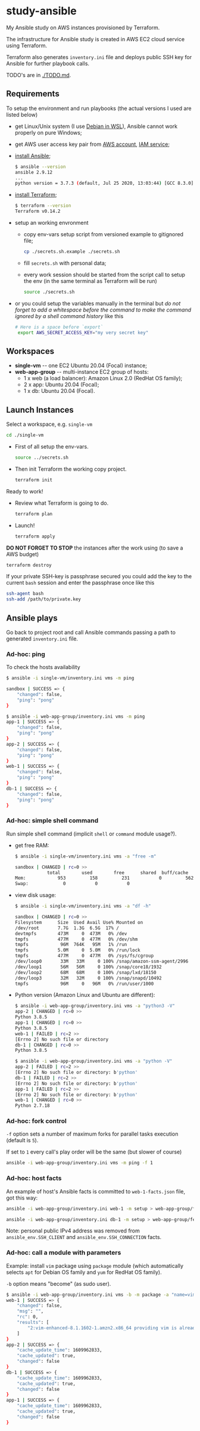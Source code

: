 # study-ansible

My Ansible study on AWS instances provisioned by Terraform.

The infrastructure for Ansible study is created in AWS EC2 cloud service using Terraform.

Terraform also generates `inventory.ini` file and deploys public SSH key for Ansible for further playbook calls.

TODO's are in [./TODO.md](./TODO.md).

## Requirements

To setup the environment and run playbooks (the actual versions I used are listed below)

* get Linux/Unix system (I use [Debian in WSL](https://github.com/and1er/wsl-debian-settings)), Ansible cannot work properly on pure Windows;
* get AWS user access key pair from [AWS account](https://aws.amazon.com/), [IAM service](https://console.aws.amazon.com/iam/home);
* [install Ansible](https://docs.ansible.com/ansible/latest/installation_guide/intro_installation.html);

    ```bash
    $ ansible --version
    ansible 2.9.12
    ...
    python version = 3.7.3 (default, Jul 25 2020, 13:03:44) [GCC 8.3.0]
    ```

* [install Terraform](https://www.terraform.io/downloads.html);

    ```bash
    $ terraform --version
    Terraform v0.14.2
    ```

* setup an working envronment
  * copy env-vars setup script from versioned example to gitignored file;

    ```bash
    cp ./secrets.sh.example ./secrets.sh
    ```

  * fill `secrets.sh` with personal data;
  * every work session should be started from the script call to setup the env (in the same terminal as Terraform will be run)

    ```bash
    source ./secrets.sh
    ```

* or you could setup the variables manually in the terminal but _do not forget to add a whitespace before the command to make the command ignored by a shell command history_ like this

    ```bash
    # Here is a space before `export`
     export AWS_SECRET_ACCESS_KEY="my very secret key"
    ```

## Workspaces

* **single-vm** -- one EC2 Ubuntu 20.04 (Focal) instance;
* **web-app-group** -- multi-instance EC2 group of hosts:
  * 1 x web (a load balancer): Amazon Linux 2.0 (RedHat OS family);
  * 2 x app: Ubuntu 20.04 (Focal);
  * 1 x db: Ubuntu 20.04 (Focal).

## Launch Instances

Select a workspace, e.g. `single-vm`

```bash
cd ./single-vm
```

* First of all setup the env-vars.

    ```bash
    source ../secrets.sh
    ```

* Then init Terraform the working copy project.

    ```bash
    terraform init
    ```

Ready to work!

* Review what Terraform is going to do.

    ```bash
    terraform plan
    ```

* Launch!

    ```bash
    terraform apply
    ```

**DO NOT FORGET TO STOP** the instances after the work using (to save a AWS budget)

```bash
terraform destroy
```

If your private SSH-key is passphrase secured you could add the key to the current `bash` session and enter the passphrase once like this

```bash
ssh-agent bash
ssh-add /path/to/private.key
```

## Ansible plays

Go back to project root and call Ansible commands passing a path to generated `inventory.ini` file.

### Ad-hoc: ping

To check the hosts availability

```bash
$ ansible -i single-vm/inventory.ini vms -m ping

sandbox | SUCCESS => {
    "changed": false,
    "ping": "pong"
}
```

```bash
$ ansible -i web-app-group/inventory.ini vms -m ping
app-1 | SUCCESS => {
    "changed": false,
    "ping": "pong"
}
app-2 | SUCCESS => {
    "changed": false,
    "ping": "pong"
}
web-1 | SUCCESS => {
    "changed": false,
    "ping": "pong"
}
db-1 | SUCCESS => {
    "changed": false,
    "ping": "pong"
}
```

### Ad-hoc: simple shell command

Run simple shell command (implicit `shell` or `command` module usage?).

* get free RAM:

    ```bash
    $ ansible -i single-vm/inventory.ini vms -a "free -m"

    sandbox | CHANGED | rc=0 >>
                total        used        free      shared  buff/cache   available
    Mem:            953         158         231           0         562         654
    Swap:             0           0           0
    ```

* view disk usage:

    ```bash
    $ ansible -i single-vm/inventory.ini vms -a "df -h"

    sandbox | CHANGED | rc=0 >>
    Filesystem      Size  Used Avail Use% Mounted on
    /dev/root       7.7G  1.3G  6.5G  17% /
    devtmpfs        473M     0  473M   0% /dev
    tmpfs           477M     0  477M   0% /dev/shm
    tmpfs            96M  764K   95M   1% /run
    tmpfs           5.0M     0  5.0M   0% /run/lock
    tmpfs           477M     0  477M   0% /sys/fs/cgroup
    /dev/loop0       33M   33M     0 100% /snap/amazon-ssm-agent/2996
    /dev/loop1       56M   56M     0 100% /snap/core18/1932
    /dev/loop2       68M   68M     0 100% /snap/lxd/18150
    /dev/loop3       32M   32M     0 100% /snap/snapd/10492
    tmpfs            96M     0   96M   0% /run/user/1000
    ```

* Python version (Amazon Linux and Ubuntu are different):

    ```bash
    $ ansible -i web-app-group/inventory.ini vms -a "python3 -V"
    app-2 | CHANGED | rc=0 >>
    Python 3.8.5
    app-1 | CHANGED | rc=0 >>
    Python 3.8.5
    web-1 | FAILED | rc=2 >>
    [Errno 2] No such file or directory
    db-1 | CHANGED | rc=0 >>
    Python 3.8.5

    $ ansible -i web-app-group/inventory.ini vms -a "python -V"
    app-2 | FAILED | rc=2 >>
    [Errno 2] No such file or directory: b'python'
    db-1 | FAILED | rc=2 >>
    [Errno 2] No such file or directory: b'python'
    app-1 | FAILED | rc=2 >>
    [Errno 2] No such file or directory: b'python'
    web-1 | CHANGED | rc=0 >>
    Python 2.7.18
    ```

### Ad-hoc: fork control

`-f` option sets a number of maximum forks for parallel tasks execution (default is `5`).

If set to `1` every call's play order will be the same (but slower of course)

```bash
ansible -i web-app-group/inventory.ini vms -m ping -f 1
```

### Ad-hoc: host facts

An example of host's Ansible facts is committed to `web-1-facts.json` file, got this way:

```bash
ansible -i web-app-group/inventory.ini web-1 -m setup > web-app-group/fetched/web-1-amazon-linux-facts.json

ansible -i web-app-group/inventory.ini db-1 -m setup > web-app-group/fetched/db-1-ubuntu-facts.json
```

Note: personal public IPv4 address was removed from `ansible_env.SSH_CLIENT` and `ansible_env.SSH_CONNECTION` facts.

### Ad-hoc: call a module with parameters

Example: install `vim` package using `package` module (which automatically selects `apt` for Debian OS family and `yum` for RedHat OS family).

`-b` option means "become" (as sudo user).

```bash
$ ansible -i web-app-group/inventory.ini vms -b -m package -a "name=vim state=present update_cache=yes"
web-1 | SUCCESS => {
    "changed": false,
    "msg": "",
    "rc": 0,
    "results": [
        "2:vim-enhanced-8.1.1602-1.amzn2.x86_64 providing vim is already installed"
    ]
}
app-2 | SUCCESS => {
    "cache_update_time": 1609962833,
    "cache_updated": true,
    "changed": false
}
db-1 | SUCCESS => {
    "cache_update_time": 1609962833,
    "cache_updated": true,
    "changed": false
}
app-1 | SUCCESS => {
    "cache_update_time": 1609962833,
    "cache_updated": true,
    "changed": false
}
```
